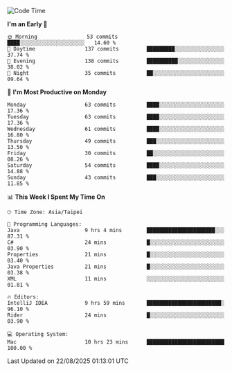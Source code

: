 <!--START_SECTION:waka-->
![Code Time](http://img.shields.io/badge/Code%20Time-2%2C305%20hrs%2053%20mins-blue)

**I'm an Early 🐤** 

```text
🌞 Morning                53 commits          ████░░░░░░░░░░░░░░░░░░░░░   14.60 % 
🌆 Daytime                137 commits         █████████░░░░░░░░░░░░░░░░   37.74 % 
🌃 Evening                138 commits         ██████████░░░░░░░░░░░░░░░   38.02 % 
🌙 Night                  35 commits          ██░░░░░░░░░░░░░░░░░░░░░░░   09.64 % 
```
📅 **I'm Most Productive on Monday** 

```text
Monday                   63 commits          ████░░░░░░░░░░░░░░░░░░░░░   17.36 % 
Tuesday                  63 commits          ████░░░░░░░░░░░░░░░░░░░░░   17.36 % 
Wednesday                61 commits          ████░░░░░░░░░░░░░░░░░░░░░   16.80 % 
Thursday                 49 commits          ███░░░░░░░░░░░░░░░░░░░░░░   13.50 % 
Friday                   30 commits          ██░░░░░░░░░░░░░░░░░░░░░░░   08.26 % 
Saturday                 54 commits          ████░░░░░░░░░░░░░░░░░░░░░   14.88 % 
Sunday                   43 commits          ███░░░░░░░░░░░░░░░░░░░░░░   11.85 % 
```


📊 **This Week I Spent My Time On** 

```text
🕑︎ Time Zone: Asia/Taipei

💬 Programming Languages: 
Java                     9 hrs 4 mins        ██████████████████████░░░   87.31 % 
C#                       24 mins             █░░░░░░░░░░░░░░░░░░░░░░░░   03.90 % 
Properties               21 mins             █░░░░░░░░░░░░░░░░░░░░░░░░   03.40 % 
Java Properties          21 mins             █░░░░░░░░░░░░░░░░░░░░░░░░   03.38 % 
XML                      11 mins             ░░░░░░░░░░░░░░░░░░░░░░░░░   01.81 % 

🔥 Editors: 
IntelliJ IDEA            9 hrs 59 mins       ████████████████████████░   96.10 % 
Rider                    24 mins             █░░░░░░░░░░░░░░░░░░░░░░░░   03.90 % 

💻 Operating System: 
Mac                      10 hrs 23 mins      █████████████████████████   100.00 % 
```


 Last Updated on 22/08/2025 01:13:01 UTC
<!--END_SECTION:waka-->
